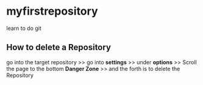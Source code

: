 # myfirstrepository
learn to do git

## How to delete a Repository
go into the target repository >> go into **settings** >> under **options** >> Scroll the page to the bottom **Danger Zone** >> and the forth is to delete the Repository
